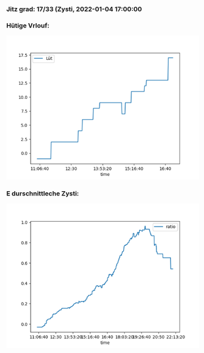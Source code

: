 ### Jitz grad: 17/33 (Zysti, 2022-01-04 17:00:00

### Hütige Vrlouf:
![Graph](Today.png)

### E durschnittleche Zysti:
![Graph](Zysti.png)